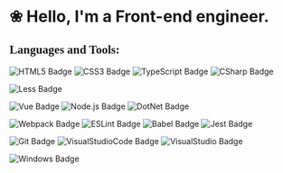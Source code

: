 # &#10048; Hello, I'm a Front-end engineer.

## <span style="font-family:Trebuchet MS;">Languages and Tools:</span>

![HTML5 Badge][HTML5-Badge]
![CSS3 Badge][CSS3-Badge]
![TypeScript Badge][TypeScript-Badge]
![CSharp Badge][CSharp-Badge]

![Less Badge][Less-Badge]

![Vue Badge][Vue-Badge]
![Node.js Badge][Node.js-Badge]
![DotNet Badge][DotNet-Badge]

![Webpack Badge][Webpack-Badge]
![ESLint Badge][ESLint-Badge]
![Babel Badge][Babel-Badge]
![Jest Badge][Jest-Badge]

![Git Badge][Git-Badge]
![VisualStudioCode Badge][VisualStudioCode-Badge]
![VisualStudio Badge][VisualStudio-Badge]

![Windows Badge][Windows-Badge]


<!-- #region Links -->

[GitHub-Link]: https://github.com/wangzl1163 "GitHub Link"

<!-- #endregion Links -->

<!-- #region Site Badges -->
[GitHub-Badge]: https://img.shields.io/badge/-@Garfield550-%23181717?style=flat-square&logo=github&logoColor=white "GitHub Badge"

<!-- #endregion Site Badges -->

<!-- #region Tool Badges -->
[HTML5-Badge]: https://img.shields.io/badge/-HTML5-%23E34F26?style=flat-square&logo=html5&logoColor=white "HTML5 Badge"

[CSS3-Badge]: https://img.shields.io/badge/-CSS3-%231572B6?style=flat-square&logo=css3&logoColor=white "CSS3 Badge"

[TypeScript-Badge]: https://img.shields.io/badge/-TypeScript-%23007ACC?style=flat-square&logo=typescript&logoColor=white "TypeScript Badge"

[CSharp-Badge]: https://img.shields.io/badge/-C_Sharp-%23239120?style=flat-square&logo=c-sharp&logoColor=white "C Sharp Badge"

[Git-Badge]: https://img.shields.io/badge/-Git-%23F05032?style=flat-square&logo=git&logoColor=white "Git Badge"

[Jest-Badge]: https://img.shields.io/badge/-Jest-%23C21325?style=flat-square&logo=jest&logoColor=white "Jest Badge"

[Babel-Badge]: https://img.shields.io/badge/-Babel-%23F9DC3E?style=flat-square&logo=babel&logoColor=white "Babel Badge"

[Vue-Badge]: https://img.shields.io/badge/-Vue.js-%23239120?style=flat-square&logo=vue.js&logoColor=white "Vue.js Badge"

[Sketch-Badge]: https://img.shields.io/badge/-Sketch-%23F7B500?style=flat-square&logo=sketch&logoColor=white "Sketch Badge"

[ESLint-Badge]: https://img.shields.io/badge/-ESLint-%234B32C3?style=flat-square&logo=eslint&logoColor=white "ESLint Badge"

[PostCSS-Badge]: https://img.shields.io/badge/-PostCSS-%23DD3A0A?style=flat-square&logo=postcss&logoColor=white "PostCSS Badge"
[Less-Badge]: https://img.shields.io/badge/-Less-%23DD3A0A?style=flat-square&logo=Less&logoColor=white "Less Badge"

[Node.js-Badge]: https://img.shields.io/badge/-Node.js-%23339933?style=flat-square&logo=node.js&logoColor=white "Node.js Badge"

[Webpack-Badge]: https://img.shields.io/badge/-Webpack-%238DD6F9?style=flat-square&logo=webpack&logoColor=white "Webpack Badge"

[Windows-Badge]: https://img.shields.io/badge/-Windows-%230078D6?style=flat-square&logo=windows&logoColor=white "Windows Badge"

[DotNet-Badge]: https://img.shields.io/badge/-.Net-%235C2D91?style=flat-square&logo=.net&logoColor=white ".Net Badge"

[InVision-Badge]: https://img.shields.io/badge/-InVision-%23FF3366?style=flat-square&logo=invision&logoColor=white "InVision Badge"

[Prettier-Badge]: https://img.shields.io/badge/-Prettier-%23F7B93E?style=flat-square&logo=prettier&logoColor=white "Prettier Badge"

[Storybook-Badge]: https://img.shields.io/badge/-Storybook-%23FF4785?style=flat-square&logo=storybook&logoColor=white "Storybook Badge"

[Rollup.js-Badge]: https://img.shields.io/badge/-Rollup.js-%23EC4A3F?style=flat-square&logo=rollup.js&logoColor=white "Rollup.js Badge"

[Bootstrap-Badge]: https://img.shields.io/badge/-Bootstrap-%23563D7C?style=flat-square&logo=bootstrap&logoColor=white "Bootstrap Badge"

[PowerShell-Badge]: https://img.shields.io/badge/-PowerShell-%235391FE?style=flat-square&logo=powershell&logoColor=white "PowerShell Badge"

[VisualStudio-Badge]: https://img.shields.io/badge/-Visual_Studio-%235C2D91?style=flat-square&logo=visual-studio&logoColor=white "Visual Studio Badge"

[GitHubActions-Badge]: https://img.shields.io/badge/-GitHub_Actions-%232088FF?style=flat-square&logo=github-actions&logoColor=white "GitHub Actions Badge"

[VisualStudioCode-Badge]: https://img.shields.io/badge/-Visual_Studio_Code-%23007ACC?style=flat-square&logo=visual-studio-code&logoColor=white "Visual Studio Code Badge"

[MacOS-Badge]: https://img.shields.io/badge/-macOS-%23999999?style=flat-square&logo=apple&logoColor=white "macOS Badge"
<!-- #endregion Tool Badges -->
